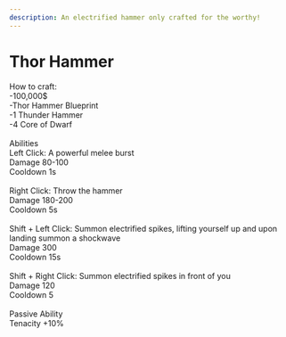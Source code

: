```yaml
---
description: An electrified hammer only crafted for the worthy!
---
```


# Thor Hammer

How to craft:\
\-100,000$\
\-Thor Hammer Blueprint\
\-1 Thunder Hammer\
\-4 Core of Dwarf\
\
Abilities\
Left Click: A powerful melee burst\
Damage 80-100\
Cooldown 1s\
\
Right Click: Throw the hammer\
Damage 180-200\
Cooldown 5s\
\
Shift + Left Click: Summon electrified spikes, lifting yourself up and upon landing summon a shockwave\
Damage 300\
Cooldown 15s\
\
Shift + Right Click: Summon electrified spikes in front of you\
Damage 120\
Cooldown 5\
\
Passive Ability\
Tenacity +10%

